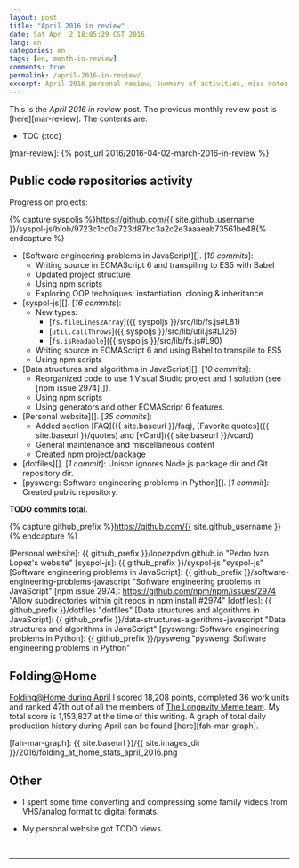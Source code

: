 ```yaml
---
layout: post
title: "April 2016 in review"
date: Sat Apr  2 18:05:29 CST 2016
lang: en
categories: en
tags: [en, month-in-review]
comments: true
permalink: /april-2016-in-review/
excerpt: April 2016 personal review, summary of activities, misc notes...
---
```


This is the *April 2016 in review* post. The previous monthly review post is
[here][mar-review].  The contents are:

* TOC
{:toc}

[mar-review]: {% post_url 2016/2016-04-02-march-2016-in-review %}

## Public code repositories activity ###################################

Progress on projects:

{% capture syspoljs %}https://github.com/{{ site.github_username }}/syspol-js/blob/9723c1cc0a723d87bc3a2c2e3aaaeab73561be48{% endcapture %}

- [Software engineering problems in JavaScript][]. [*19 commits*]:
  - Writing source in ECMAScript 6 and transpiling to ES5 with Babel
  - Updated project structure
  - Using npm scripts
  - Exploring OOP techniques: instantiation, cloning & inheritance
- [syspol-js][]. [*16 commits*]:
  - New types:
    - [`fs.fileLines2Array`]({{ syspoljs }}/src/lib/fs.js#L81)
    - [`util.callThrows`]({{ syspoljs }}/src/lib/util.js#L126)
    - [`fs.isReadable`]({{ syspoljs }}/src/lib/fs.js#L90)
  - Writing source in ECMAScript 6 and using Babel to transpile to ES5
  - Using npm scripts
- [Data structures and algorithms in JavaScript][]. [*10 commits*]:
  - Reorganized code to use 1 Visual Studio project and 1 solution (see [npm
    issue 2974][]).
  - Using npm scripts
  - Using generators and other ECMAScript 6 features.
- [Personal website][]. [*35 commits*]:
  - Added section [FAQ]({{ site.baseurl }}/faq), [Favorite quotes]({{
    site.baseurl }}/quotes) and [vCard]({{ site.baseurl }}/vcard)
  - General maintenance and miscellaneous content
  - Created npm project/package
- [dotfiles][]. [*1 commit*]: Unison ignores Node.js package dir and Git
  repository dir.
- [pysweng: Software engineering problems in Python][]. [*1 commit*]: Created
  public repository.

**TODO commits total**.

{% capture github_prefix %}https://github.com/{{ site.github_username }}{% endcapture %}

[Personal website]: {{ github_prefix }}/lopezpdvn.github.io "Pedro Ivan Lopez's website"
[syspol-js]: {{ github_prefix }}/syspol-js "syspol-js"
[Software engineering problems in JavaScript]: {{ github_prefix }}/software-engineering-problems-javascript "Software engineering problems in JavaScript"
[npm issue 2974]: https://github.com/npm/npm/issues/2974 "Allow subdirectories within git repos in npm install #2974"
[dotfiles]: {{ github_prefix }}/dotfiles "dotfiles"
[Data structures and algorithms in JavaScript]: {{ github_prefix }}/data-structures-algorithms-javascript "Data structures and algorithms in JavaScript"
[pysweng: Software engineering problems in Python]: {{ github_prefix }}/pysweng "pysweng: Software engineering problems in Python"

## Folding@Home #######################################################

[Folding@Home during April][fah-stats] I scored 18,208 points, completed 36
work units and ranked 47th out of all the members of [The Longevity Meme
team][].  My total score is 1,153,827 at the time of this writing.  A graph of
total daily production history during April can be found [here][fah-mar-graph].

[fah-stats]: http://folding.extremeoverclocking.com/user_summary.php?s=&u=648628 "dreilopz - User Summary - EXTREME Overclocking Folding @ Home Stats"
[The Longevity Meme team]: http://folding.extremeoverclocking.com/user_list.php?s=&t=32461 "The Longevity Meme Individual Users List"
[fah-mar-graph]: {{ site.baseurl }}/{{ site.images_dir }}/2016/folding_at_home_stats_april_2016.png

## Other ###############################################################

- I spent some time converting and compressing some family videos from
  VHS/analog format to digital formats.

- My personal website got TODO views.

<br/>

---
